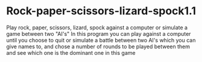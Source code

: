 # Rock-paper-scissors-lizard-spock1.1
Play rock, paper, scissors, lizard, spock against a computer or simulate a game between two "AI's"
In this program you can play against a computer until you choose to quit or simulate a battle between two AI's which you can
give names to, and chose a number of rounds to be played between them and see which one is the dominant one in this game
